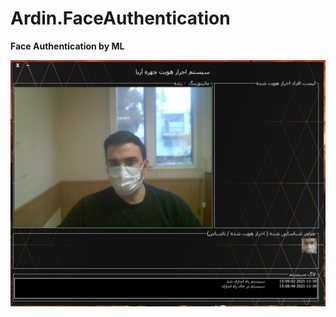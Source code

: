 # Ardin.FaceAuthentication

**Face Authentication by ML**

![Main window](https://github.com/mvardin/Ardin.FaceAuthentication/blob/main/Capture.JPG?raw=true)

